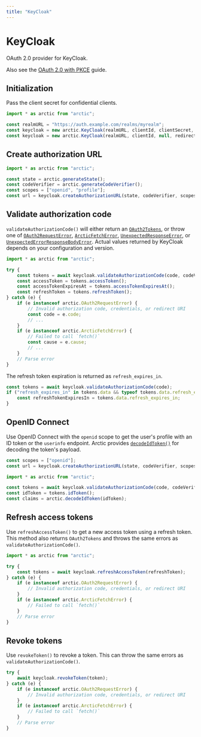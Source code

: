 ```yaml
---
title: "KeyCloak"
---
```


# KeyCloak

OAuth 2.0 provider for KeyCloak.

Also see the [OAuth 2.0 with PKCE](/guides/oauth2-pkce) guide.

## Initialization

Pass the client secret for confidential clients.

```ts
import * as arctic from "arctic";

const realmURL = "https://auth.example.com/realms/myrealm";
const keycloak = new arctic.KeyCloak(realmURL, clientId, clientSecret, redirectURI);
const keycloak = new arctic.KeyCloak(realmURL, clientId, null, redirectURI);
```

## Create authorization URL

```ts
import * as arctic from "arctic";

const state = arctic.generateState();
const codeVerifier = arctic.generateCodeVerifier();
const scopes = ["openid", "profile"];
const url = keycloak.createAuthorizationURL(state, codeVerifier, scopes);
```

## Validate authorization code

`validateAuthorizationCode()` will either return an [`OAuth2Tokens`](/reference/main/OAuth2Tokens), or throw one of [`OAuth2RequestError`](/reference/main/OAuth2RequestError), [`ArcticFetchError`](/reference/main/ArcticFetchError), [`UnexpectedResponseError`](/reference/main/UnexpectedResponseError), or [`UnexpectedErrorResponseBodyError`](/reference/main/UnexpectedErrorResponseBodyError). Actual values returned by KeyCloak depends on your configuration and version.

```ts
import * as arctic from "arctic";

try {
	const tokens = await keycloak.validateAuthorizationCode(code, codeVerifier);
	const accessToken = tokens.accessToken();
	const accessTokenExpiresAt = tokens.accessTokenExpiresAt();
	const refreshToken = tokens.refreshToken();
} catch (e) {
	if (e instanceof arctic.OAuth2RequestError) {
		// Invalid authorization code, credentials, or redirect URI
		const code = e.code;
		// ...
	}
	if (e instanceof arctic.ArcticFetchError) {
		// Failed to call `fetch()`
		const cause = e.cause;
		// ...
	}
	// Parse error
}
```

The refresh token expiration is returned as `refresh_expires_in`.

```ts
const tokens = await keycloak.validateAuthorizationCode(code);
if ("refresh_expires_in" in tokens.data && typeof tokens.data.refresh_expires_in === "number") {
	const refreshTokenExpiresIn = tokens.data.refresh_expires_in;
}
```

## OpenID Connect

Use OpenID Connect with the `openid` scope to get the user's profile with an ID token or the `userinfo` endpoint. Arctic provides [`decodeIdToken()`](/reference/main/decodeIdToken) for decoding the token's payload.

```ts
const scopes = ["openid"];
const url = keycloak.createAuthorizationURL(state, codeVerifier, scopes);
```

```ts
import * as arctic from "arctic";

const tokens = await keycloak.validateAuthorizationCode(code, codeVerifier);
const idToken = tokens.idToken();
const claims = arctic.decodeIdToken(idToken);
```

## Refresh access tokens

Use `refreshAccessToken()` to get a new access token using a refresh token. This method also returns `OAuth2Tokens` and throws the same errors as `validateAuthorizationCode()`.

```ts
import * as arctic from "arctic";

try {
	const tokens = await keycloak.refreshAccessToken(refreshToken);
} catch (e) {
	if (e instanceof arctic.OAuth2RequestError) {
		// Invalid authorization code, credentials, or redirect URI
	}
	if (e instanceof arctic.ArcticFetchError) {
		// Failed to call `fetch()`
	}
	// Parse error
}
```

## Revoke tokens

Use `revokeToken()` to revoke a token. This can throw the same errors as `validateAuthorizationCode()`.

```ts
try {
	await keycloak.revokeToken(token);
} catch (e) {
	if (e instanceof arctic.OAuth2RequestError) {
		// Invalid authorization code, credentials, or redirect URI
	}
	if (e instanceof arctic.ArcticFetchError) {
		// Failed to call `fetch()`
	}
	// Parse error
}
```
